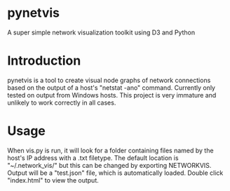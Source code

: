 # pynetvis
A super simple network visualization toolkit using D3 and Python
# Introduction
pynetvis is a tool to create visual node graphs of network connections based on the output of a host's "netstat -ano" command. Currently only tested on output from Windows hosts. This project is very immature and unlikely to work correctly in all cases.
# Usage
When vis.py is run, it will look for a folder containing files named by the host's IP address with a .txt filetype. The default location is "~/.network_vis/" but this can be changed by exporting NETWORKVIS.
Output will be a "test.json" file, which is automatically loaded. Double click "index.html" to view the output.
